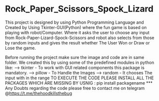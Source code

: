# Rock_Paper_Scissors_Spock_Lizard
This project is designed by using Python Programming Language and Created by Using Tkinter-GUI(Python) where the fun game is based on playing with robot/Computer. Where it asks the user to choose any input from 
Rock-Paper-Lizard-Spock-Scissors and robot also selects from those by random inputs and gives the result whether The User Won or Draw or Lose the game.

Before running the project make sure the image and code are in same folder. 
We created this by using some of the predefined modules in python like:
--> tkinter - To work with GUI related components this package is mandatory.
--> pillow - To Handle the Images
--> random - It chooses The input with in the range
TO EXECUTE THE CODE PLEASE INSTALL ALL THE PACKAGES WHICH ARE MISSING BY USNIG : pip install packagename
*** Any Doubts regarding the code please free to contact me on telegram @https://t.me/thehoodkillsthebug

